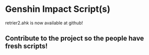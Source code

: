 # Genshin Impact Script(s)

retrier2.ahk is now available at github!

## Contribute to the project so the people have fresh scripts!
